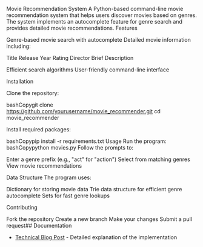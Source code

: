 Movie Recommendation System
A Python-based command-line movie recommendation system that helps users discover movies based on genres. The system implements an autocomplete feature for genre search and provides detailed movie recommendations.
Features

Genre-based movie search with autocomplete
Detailed movie information including:

Title
Release Year
Rating
Director
Brief Description


Efficient search algorithms
User-friendly command-line interface

Installation

Clone the repository:

bashCopygit clone https://github.com/yourusername/movie_recommender.git
cd movie_recommender

Install required packages:

bashCopypip install -r requirements.txt
Usage
Run the program:
bashCopypython movies.py
Follow the prompts to:

Enter a genre prefix (e.g., "act" for "action")
Select from matching genres
View movie recommendations

Data Structure
The program uses:

Dictionary for storing movie data
Trie data structure for efficient genre autocomplete
Sets for fast genre lookups

Contributing

Fork the repository
Create a new branch
Make your changes
Submit a pull request## Documentation
- [Technical Blog Post](blog/README.md) - Detailed explanation of the implementation
